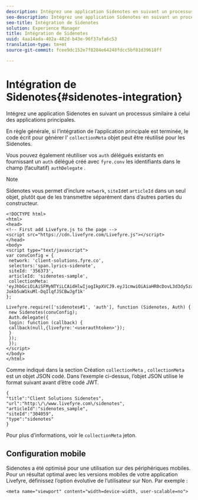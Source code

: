 ```yaml
---
description: Intégrez une application Sidenotes en suivant un processus similaire à celui des applications principales.
seo-description: Intégrez une application Sidenotes en suivant un processus similaire à celui des applications principales.
seo-title: Intégration de Sidenotes
solution: Experience Manager
title: Intégration de Sidenotes
uuid: 4aa14ada-402a-482d-b43e-96f37afa6c53
translation-type: tm+mt
source-git-commit: fcee9dc152e7f8284e64248fdcc5bf81d39618ff

---
```



# Intégration de Sidenotes{#sidenotes-integration}

Intégrez une application Sidenotes en suivant un processus similaire à celui des applications principales.

En règle générale, si l’intégration de l’application principale est terminée, le code écrit pour générer l’ `collectionMeta` objet peut être réutilisé pour les Sidenotes.

Vous pouvez également réutiliser vos `auth` délégués existants en fournissant un `auth` délégué créé avec `fyre.conv` les identifiants dans le champ (facultatif) `authDelegate` .

>[!NOTE]
>
>Sidenotes vous permet d’inclure `network`, `siteId`et `articleId` dans un seul objet, plutôt que de les transmettre séparément dans d’autres parties du constructeur.

```
<!DOCTYPE html> 
<html> 
<head> 
<!-- First add Livefyre.js to the page --> 
<script src="https://cdn.livefyre.com/Livefyre.js"></script> 
</head> 
<body> 
<script type="text/javascript"> 
var convConfig = { 
 network: 'client-solutions.fyre.co', 
 selectors:'span.lyrics-sidenote', 
 siteId: '356373', 
 articleId: 'sidenotes-sample', 
 collectionMeta: 'eyJhbGciOiAiSFMyNTYiLCAidHlwIjogIkpXVCJ9.eyJ1cmwiOiAiaHR0cDovL3d3dy5zaWRlbm90ZXMtZGVtby5jb20vbHlyaWNzIiwgInNpdGVJZCI6ICIzMDQwNTkiLCAidHlwZSI6ICJzaWRlbm90ZXMiLCAiYXJ0aWNsZUlkIjogInNpZGVub3Rlc19zYW1wbGUiLCAidGl0bGUiOiAiQ2xpZW50IFNvbHV0aW9ucyBTaWRlbm90ZXMifQ.2gxnsM0TS8dfp-Jokb5uW1kuMl-DqIlqfJSCBwJgf1k' 
}; 
  
Livefyre.require(['sidenotes#1', 'auth'], function (Sidenotes, Auth) { 
 new Sidenotes(convConfig); 
 Auth.delegate({ 
 login: function (callback) { 
 callback(null,{livefyre:'<userauthtoken>'}); 
 } 
 }); 
 }); 
</script> 
</body> 
</html>
```

Comme indiqué dans la section Création `collectionMeta` , `collectionMeta` est un objet JSON codé. Dans l’exemple ci-dessus, l’objet JSON utilise le format suivant avant d’être codé JWT.

```
{ 
"title":"Client Solutions Sidenotes", 
"url":"http:\/\/www.livefyre.com\/sidenotes", 
"articleId":"sidenotes_sample", 
"siteId":"304059", 
"type":"sidenotes" 
}
```

Pour plus d’informations, voir le `collectionMeta` jeton.

## Configuration mobile

Sidenotes a été optimisé pour une utilisation sur des périphériques mobiles. Pour un résultat optimal avec les versions mobiles de votre application Livefyre, définissez l’option évolutive de l’utilisateur sur Non. Par exemple :

```
<meta name="viewport" content="width=device-width, user-scalable=no">
```
